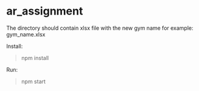 # ar_assignment

The directory should contain xlsx file with the new gym name
for example:
gym_name.xlsx

Install:<br />
>npm install

Run:<br />
>npm start

